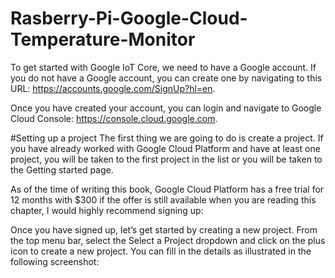 # Rasberry-Pi-Google-Cloud-Temperature-Monitor
To get started with Google IoT Core, we need to have a Google account. If you do not have a Google account, you can create one by navigating to this URL: https://accounts.google.com/SignUp?hl=en.

Once you have created your account, you can login and navigate to Google Cloud Console: https://console.cloud.google.com.

#Setting up a project
The first thing we are going to do is create a project. If you have already worked with Google Cloud Platform and have at least one project, you will be taken to the first project in the list or you will be taken to the Getting started page.

As of the time of writing this book, Google Cloud Platform has a free trial for 12 months with $300 if the offer is still available when you are reading this chapter, I would highly recommend signing up:

Once you have signed up, let’s get started by creating a new project. From the top menu bar, select the Select a Project dropdown and click on the plus icon to create a new project. You can fill in the details as illustrated in the following screenshot:
